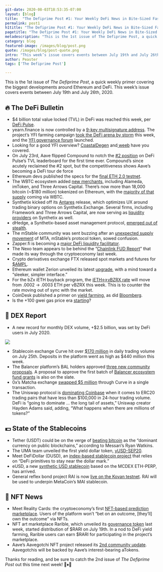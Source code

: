 ```yaml
---
git-date: 2020-08-03T18:53:35-07:00
layout: [blog]
title:  "The Defiprime Post #1: Your Weekly DeFi News in Bite-Sized Fashion"
permalink: post1
h1title: "The Defiprime Post #1: Your Weekly DeFi News in Bite-Sized Fashion"
pagetitle: "The Defiprime Post #1: Your Weekly DeFi News in Bite-Sized Fashion"
metadescription: "This is the 1st issue of The Defiprime Post, a quick weekly primer covering the biggest developments around Ethereum and DeFi"
category: blog
featured-image: /images/blog/post.png
quote: /images/blog/post-quote.png
intro: "This week’s issue covers events between July 19th and July 26th, 2020"
author: Peaster
tags: ['The Defiprime Post']

---
```

This is the 1st issue of _The Defiprime Post_, a quick weekly primer covering the biggest developments around Ethereum and DeFi. This week’s issue covers events between July 19th and July 26th, 2020.


## 🔥 The DeFi Bulletin

*   $4 billion total value locked (TVL) in DeFi was reached this week, per [DeFi Pulse](https://twitter.com/defipulse/status/1287018575245516800).
*   yearn.finance is now controlled by a [9-key multisignature address](https://twitter.com/devops199fan/status/1285595812106588162). The project’s YFI farming campaign [took the DeFi arena by storm](https://twitter.com/VentureCoinist/status/1286784984368349184) this week, and the [YFI governance forum](https://twitter.com/Cooopahtroopa/status/1285080765198487553) launched.
*   Looking for a good YFI overview? [CoastalDegen](https://twitter.com/CoastalDegener1/status/1286404098179432450) and[ weeb](https://medium.com/@Weeb_Mcgee/yfi-explained-by-weeb-90a4e545aa3e) have you covered.
*   On July 23rd, Aave flipped Compound to notch the [#2 position](https://twitter.com/defiprime/status/1286335271987040258) on DeFi Pulse’s TVL leaderboard for the first time ever. Compound’s since acutely reclaimed the #2 spot, but the competitiveness shows Aave’s becoming a DeFi tour de force
*   Ethereum devs published the specs for the [final ETH 2.0 testnet](https://blog.ethereum.org/2020/07/23/eth2-quick-update-no-13/).
*   The WBTC ecosystem added [new merchants](https://twitter.com/WrappedBTC/status/1286094521332244482), including Alameda, imToken, and Three Arrows Capital. There’s now more than 18,000 bitcoin (~$180 million) tokenized on Ethereum, with the [majority of that supply](https://twitter.com/jpurd17/status/1286310982453780480) coming via WBTC.
*   Synthetix kicked off its [Antares](https://blog.synthetix.io/the-antares-release/) release, which optimizes UX around trading binary options on Synthetix.Exchange. Several firms, including Framework and Three Arrows Capital, are now serving as [liquidity providers](https://blog.synthetix.io/institutional-liquidity-providers-join-synthetix/) on Synthetix as well.
*   dHedge, a Synthetix-based asset management protocol, [emerged out of stealth](https://medium.com/@dhedgeorg/dhedge-invest-like-the-best-6fcb5ff9370f).
*   The mStable community was sent buzzing after an [unexpected supply movement](https://twitter.com/defiprime/status/1285593541901606913) of MTA, mStable’s protocol token, sowed confusion.
*   Zapper.fi is becoming a [major DeFi liquidity facilitator](https://twitter.com/NodarJ/status/1287120146927177735).
*   The Nexo team appears to be behind the “[Chainlink FUD Report](https://twitter.com/ChainLinkGod/status/1284705242953560064)” that made its way through the cryptoeconomy last week.
*   Crypto derivatives exchange FTX released spot markets and futures for [$AMPL](https://twitter.com/defiprime/status/1286312765712240640).
*   Ethereum wallet Zerion unveiled its latest [upgrade](https://twitter.com/zerion_io/status/1286367893467299846), with a mind toward a “sleeker, simpler interface.”
*   For the bZx iETH buyback program, the [iETH&lt;->vBZRX rate](https://twitter.com/bzxHQ/status/1286801455903420416) will move from .0002 -> .0003 ETH per vBZRX this week. This is to counter the rate moving out of sync with the market.
*   CoinDesk published a primer on [yield farming](https://www.coindesk.com/defi-yield-farming-simplified-with-human-words), as did [Bloomberg](https://www.bloomberg.com/news/articles/2020-07-25/what-s-yield-farming-and-how-do-you-grow-crypto-quicktake?cmpid=socialflow-facebook-business&utm_medium=social&utm_source=twitter&utm_content=crypto&utm_campaign=socialflow-organic&fbclid=IwAR07gohUrxLKwSuyotES7Dt5vnywCffEiddeu3ydiilhG5GnGN-nmWOlPlY&sref=DOTC0U32).
*   Is the +100 gwei gas price era [starting](https://twitter.com/defiprime/status/1286347581619044354)?


## 💱 DEX Report

*   A new record for monthly DEX volume, +$2.5 billion, was set by DeFi users in July 2020.

![](/images/blog/dex-image2.png)

*   Stablecoin exchange Curve hit over [$170 million](https://twitter.com/CurveFinance/status/1287070703120867328) in daily trading volume on July 25th. Deposits in the platform went as high as $440 million this week.
*   The Balancer platform’s BAL holders approved [three new community proposals](https://twitter.com/BalancerLabs/status/1284921092994465797). A proposal to approve the first batch of [Balancer ecosystem fund grants](https://twitter.com/devops199fan/status/1287035982248849416) is also on the slate.
*   0x’s Matcha exchange [swapped $5 million](https://twitter.com/CurveFinance/status/1287152604699484161) through Curve in a single transaction.
*   The Uniswap protocol is [dominating Coinbase](https://twitter.com/haydenzadams/status/1285039367715729408) when it comes to ERC20 trading pairs that have less than $100,000 in 24-hour trading volume. DeFi is “going to dominate … the long tail of assets,” Uniswap creator Hayden Adams said, adding, “What happens when there are millions of tokens?”

## 💵 State of the Stablecoins

*   Tether (USDT) could be on the verge of [beating bitcoin](https://twitter.com/RyanWatkins_/status/1285236945354981381) as the “dominant currency on public blockchains,” according to Messari’s Ryan Watkins.
*   The UMA team unveiled the first yield dollar token, [yUSD-SEP20](https://medium.com/uma-project/the-yield-dollar-on-uma-3a492e79069f).
*   Meet DeFiDollar (DUSD), an [index-based stablecoin project](https://medium.com/@atvanguard/a-curvy-defidollar-c249438c154a) that relies on “DeFi primitives to stay near the dollar mark.”
*   eUSD, a new [synthetic USD stablecoin](https://twitter.com/LiuJie1985/status/1284840252247437314) based on the MCDEX ETH-PERP, has arrived.
*   General reflex bond project RAI is now [live on the Kovan testnet](https://twitter.com/stefan__ionescu/status/1285241225050759168). RAI will be used to underpin MetaCoin’s MAI stablecoin.


## 💎 NFT News

*   Meet Reality Cards: the cryptoeconomy’s first [NFT-based prediction marketplace](https://medium.com/reality-cards/announcing-reality-cards-the-worlds-first-nft-based-prediction-market-9142cffd5cf8). Users of the platform won’t “bet on an outcome, [they’ll] own the outcome” via NFTs.
*   NFT art marketplace Rarible, which unveiled its [governance token](https://www.coindesk.com/yield-farming-expands-from-finance-to-digital-collectibles-rarible-nfts) last week, started distribution of $RARI on July 19th. In a nod to DeFi yield farming, Rarible users can earn $RARI for participating in the project’s marketplace.
*   Aave’s Aavegotchi NFT project released its [2nd community update](https://medium.com/@aavegotchi/aavegotchi-community-update-2-d995189ff1a4). Aavegotchis will be backed by Aave’s interest-bearing aTokens.  



Thanks for reading, and be sure to catch the 2nd issue of _The_ _Defiprime Post_ out this time next week! 👋♦️👋
